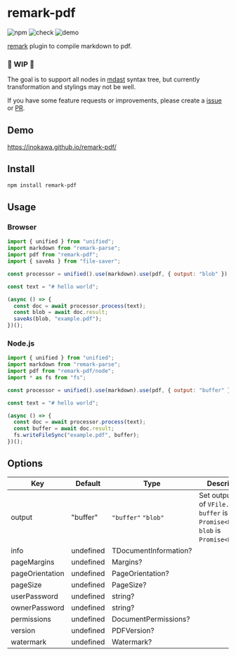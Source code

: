 # remark-pdf

![npm](https://img.shields.io/npm/v/remark-pdf) ![check](https://github.com/inokawa/remark-pdf/workflows/check/badge.svg) ![demo](https://github.com/inokawa/remark-pdf/workflows/demo/badge.svg)

[remark](https://github.com/remarkjs/remark) plugin to compile markdown to pdf.

### 🚧 WIP 🚧

The goal is to support all nodes in [mdast](https://github.com/syntax-tree/mdast) syntax tree, but currently transformation and stylings may not be well.

If you have some feature requests or improvements, please create a [issue](https://github.com/inokawa/remark-pdf/issues) or [PR](https://github.com/inokawa/remark-pdf/pulls).

## Demo

https://inokawa.github.io/remark-pdf/

## Install

```sh
npm install remark-pdf
```

## Usage

### Browser

```javascript
import { unified } from "unified";
import markdown from "remark-parse";
import pdf from "remark-pdf";
import { saveAs } from "file-saver";

const processor = unified().use(markdown).use(pdf, { output: "blob" });

const text = "# hello world";

(async () => {
  const doc = await processor.process(text);
  const blob = await doc.result;
  saveAs(blob, "example.pdf");
})();
```

### Node.js

```javascript
import { unified } from "unified";
import markdown from "remark-parse";
import pdf from "remark-pdf/node";
import * as fs from "fs";

const processor = unified().use(markdown).use(pdf, { output: "buffer" });

const text = "# hello world";

(async () => {
  const doc = await processor.process(text);
  const buffer = await doc.result;
  fs.writeFileSync("example.pdf", buffer);
})();
```

## Options

| Key             | Default   | Type                  | Description                                                                                  |
| --------------- | --------- | --------------------- | -------------------------------------------------------------------------------------------- |
| output          | "buffer"  | `"buffer"` `"blob"`   | Set output type of `VFile.result`. `buffer` is `Promise<Buffer>`. `blob` is `Promise<Blob>`. |
| info            | undefined | TDocumentInformation? |                                                                                              |
| pageMargins     | undefined | Margins?              |                                                                                              |
| pageOrientation | undefined | PageOrientation?      |                                                                                              |
| pageSize        | undefined | PageSize?             |                                                                                              |
| userPassword    | undefined | string?               |                                                                                              |
| ownerPassword   | undefined | string?               |                                                                                              |
| permissions     | undefined | DocumentPermissions?  |                                                                                              |
| version         | undefined | PDFVersion?           |                                                                                              |
| watermark       | undefined | Watermark?            |                                                                                              |
